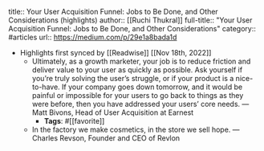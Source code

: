 title:: Your User Acquisition Funnel: Jobs to Be Done, and Other Considerations (highlights)
author:: [[Ruchi Thukral]]
full-title:: "Your User Acquisition Funnel: Jobs to Be Done, and Other Considerations"
category:: #articles
url:: https://medium.com/p/29e1a8bada1d

- Highlights first synced by [[Readwise]] [[Nov 18th, 2022]]
	- Ultimately, as a growth marketer, your job is to reduce friction and deliver value to your user as quickly as possible. Ask yourself if you’re truly solving the user’s struggle, or if your product is a nice-to-have. If your company goes down tomorrow, and it would be painful or impossible for your users to go back to things as they were before, then you have addressed your users’ core needs.
	   — Matt Bivons, Head of User Acquisition at Earnest
		- **Tags**: #[[favorite]]
	- In the factory we make cosmetics, in the store we sell hope.
	   — Charles Revson, Founder and CEO of Revlon